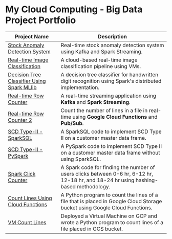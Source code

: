 # My Cloud Computing - Big Data Project Portfolio

Project Name  | Description 
------------- | -------------
[Stock Anomaly Detection System](https://github.com/Satvik-ai/GCP_Stock_Anomaly_Detection_System) | Real-time stock anomaly detection system using Kafka and Spark Streaming.
[Real-time Image Classification](https://github.com/Satvik-ai/GCP_Real-time_Image_Classification) | A cloud-based real-time image classification pipeline using VMs.
[Decision Tree Classifier Using Spark MLlib](https://github.com/Satvik-ai/GCP_Spark-MLlib) | A decision tree classifier for handwritten digit recognition using Spark's distributed implementation.
[Real-time Row Counter](https://github.com/Satvik-ai/GCP_Real-time_Streaming_Application_Using_Kafka_And_Spark-Streaming) | A real-time streaming application using **Kafka** and **Spark Streaming**.
[Real-time Row Counter 2](https://github.com/Satvik-ai/GCP_Real-time_Count_Lines_Using_Cloud_Functions_Pub-Sub) | Count the number of lines in a file in real-time using **Google Cloud Functions** and **Pub/Sub**.
[SCD Type-II - SparkSQL](https://github.com/Satvik-ai/GCP_SparkSQL_SCD_Type-II) | A SparkSQL code to implement SCD Type II on a customer master data frame.
[SCD Type-II - PySpark](https://github.com/Satvik-ai/GCP_Spark_SCD_Type-II) | A PySpark code to implement SCD Type II on a customer master data frame without using SparkSQL.
[Spark Click Counter](https://github.com/Satvik-ai/GCP_Spark_Count_Clicks) |  A Spark code for finding the number of users clicks between 0-6 hr, 6-12 hr, 12-18 hr, and 18-24 hr using hashing-based methodology.
[Count Lines Using Cloud Functions](https://github.com/Satvik-ai/GCP_Cloud_Functions_Count_Lines) | A Python program to count the lines of a file that is placed in Google Cloud Storage bucket using Google Cloud Functions.
[VM Count Lines](https://github.com/Satvik-ai/GCP_VM_Count_lines) | Deployed a Virtual Machine on GCP and wrote a Python program to count lines of a file placed in GCS bucket.
